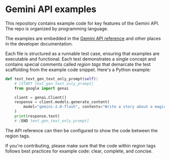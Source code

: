 # Gemini API examples

This repository contains example code for key features of the Gemini API. The
repo is organized by programming language.

The examples are embedded in the
[Gemini API reference](https://ai.google.dev/api) and other places in the
developer documentation.

Each file is structured as a runnable test case, ensuring that examples are
executable and functional. Each test demonstrates a single concept and contains
special comments called _region tags_ that demarcate the test scaffolding from
the example code snippet. Here's a Python example:

```python
def test_text_gen_text_only_prompt(self):
    # [START text_gen_text_only_prompt]
    from google import genai

    client = genai.Client()
    response = client.models.generate_content(
        model="gemini-2.0-flash", contents="Write a story about a magic backpack."
    )
    print(response.text)
    # [END text_gen_text_only_prompt]
```

The API reference can then be configured to show the code between the region
tags.

If you're contributing, please make sure that the code within region tags
follows best practices for example code: clear, complete, and concise.